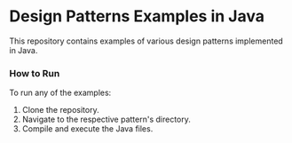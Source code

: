 # Design Patterns Examples in Java

This repository contains examples of various design patterns implemented in Java.

### How to Run

To run any of the examples:

1. Clone the repository.
2. Navigate to the respective pattern's directory.
3. Compile and execute the Java files.
